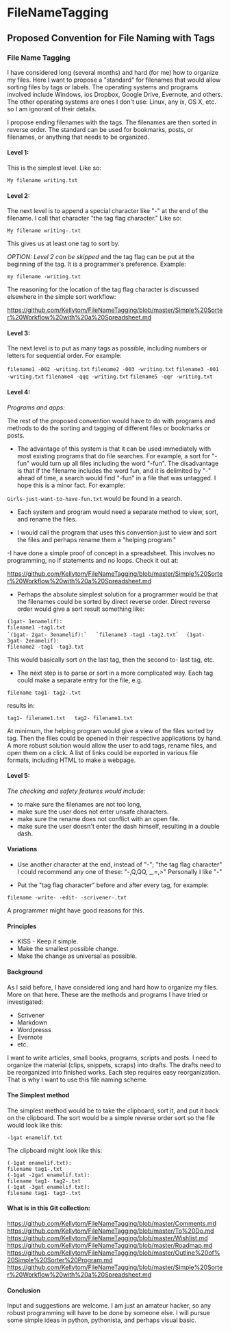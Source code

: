 FileNameTagging
===============


## Proposed Convention for File Naming with Tags
### File Name Tagging

I have considered long (several months) and hard (for me) how to organize my files. Here I want to propose a "standard" for filenames that would allow sorting files by tags or labels. The operating systems and programs involved include Windows, ios Dropbox, Google Drive, Evernote, and others. The other operating systems are ones I don't use: Linux, any ix, OS X, etc. so I am ignorant of their details.

I propose ending filenames with the tags. The filenames are then sorted in reverse order. The standard can be used for bookmarks, posts, or filenames, or anything that needs to be organized.

#### Level 1:

This is the simplest level. Like so:

`My filename writing.txt`

#### Level 2:

The next level is to append a special character like "-" at the end of the filename. I call that character "the tag flag character." Like so:

`My filename writing-.txt`

This gives us at least one tag to sort by.

*OPTION: Level 2 can be skipped* and the tag flag can be put at the beginning of the tag. It is a programmer's preference. Example:

`my filename -writing.txt`

The reasoning for the location of the tag flag character is discussed elsewhere in the simple sort workflow:

https://github.com/Kellytom/FileNameTagging/blob/master/Simple%20Sorter%20Workflow%20with%20a%20Spreadsheet.md


#### Level 3:

The next level is to put as many tags as possible, including numbers or letters for sequential order. For example:

`filename1 -002 -writing.txt`
`filename2 -003 -writing.txt`
`filename3 -001 -writing.txt`
`filename4 -qqq -writing.txt`
`filename5 -qqr -writing.txt`

#### Level 4:

*Programs and apps:*

The rest of the proposed convention would have to do with programs and methods to do the sorting and tagging of different files or bookmarks or posts. 

- The advantage of this system is that it can be used immediately with most existing programs that do file searches. For example, a sort for "-fun" would turn up all files including the word "-fun". The disadvantage is that if the filename includes the word fun, and it is delimited by "-" ahead of time, a search would find "-fun" in a file that was untagged. I hope this is a minor fact. For example:

`Girls-just-want-to-have-fun.txt` would be found in a search.


- Each system and program would need a separate method to view, sort, and rename the files.

- I would call the program that uses this convention just to view and sort the files and perhaps rename them a "helping program."

-I have done a simple proof of concept in a spreadsheet. This involves no programming, no if statements and no loops. Check it out at:

https://github.com/Kellytom/FileNameTagging/blob/master/Simple%20Sorter%20Workflow%20with%20a%20Spreadsheet.md

- Perhaps the absolute simplest solution for a programmer would be that the filenames could be sorted by direct reverse order. Direct reverse order would give a sort result something like:

`(1gat- 1enamelif):`  
`filename1 -tag1.txt`    
``
`(1gat- 2gat- 3enamelif):`  
`filename3 -tag1 -tag2.txt`  
``
`(1gat- 3gat- 2enamelif):`  
`filename2 -tag1 -tag3.txt`

This would basically sort on the last tag, then the second to- last tag, etc.

- The next step is to parse or sort in a more complicated way. Each tag could make a separate entry for the file, e.g.

`filename tag1- tag2-.txt`

results in:

`tag1- filename1.txt  
tag2- filename1.txt`

At minimum, the helping program would give a view of the files sorted by tag. Then the files could be opened in their respective applications by hand. A more robust solution would allow the user to add tags, rename files, and open them on a click. A list of links could be exported in various file formats, including HTML to make a webpage.

#### Level 5:

*The checking and safety features would include:* 

- to make sure the filenames are not too long,
- make sure the user does not enter unsafe characters.
- make sure the rename does not conflict with an open file.
- make sure the user doesn't enter the dash himself, resulting in a double dash.

#### Variations

- Use another character at the end, instead of "-"; "the tag flag character" I could recommend any one of these: "-,Q,QQ, _,=,>" Personally I like "-"

- Put the "tag flag character" before and after every tag, for example:

`filename -write- -edit- -scrivener-.txt`

A programmer might have good reasons for this.

#### Principles

- KISS - Keep it simple. 
- Make the smallest possible change.
- Make the change as  universal as possible.

#### Background

As I said before, I have considered long  and hard how to organize my files. More on that here. These are the methods and programs I have tried or investigated:

- Scrivener
- Markdown
- Wordpresss
- Evernote
- etc.

I want to write articles, small books, programs, scripts and posts. I need to organize the material (clips, snippets, scraps) into drafts. The drafts need to be reorganized into finished works. Each step requires easy reorganization. That is why I want to use this file naming scheme.

#### The Simplest method

The simplest method would be to take the clipboard, sort it, and put it back on the clipboard. The sort would be a simple reverse order sort so the file would look like this:

`-1gat enamelif.txt` 

The clipboard might look like this:

`(-1gat enamelif.txt):`  
`filename tag1-.txt`    
`(-1gat -2gat enamelif.txt):`  
`filename tag1- tag2-.txt`  
`(-1gat -3gat enamelif.txt):`  
`filename tag1- tag3-.txt`

#### What is in this Git collection:

https://github.com/Kellytom/FileNameTagging/blob/master/Comments.md
https://github.com/Kellytom/FileNameTagging/blob/master/To%20Do.md
https://github.com/Kellytom/FileNameTagging/blob/master/Wishlist.md
https://github.com/Kellytom/FileNameTagging/blob/master/Roadmap.md
https://github.com/Kellytom/FileNameTagging/blob/master/Outline%20of%20Simple%20Sorter%20Program.md
https://github.com/Kellytom/FileNameTagging/blob/master/Simple%20Sorter%20Workflow%20with%20a%20Spreadsheet.md
#### Conclusion

Input and suggestions are welcome. I am just an amateur hacker, so any robust programming will have to be done by someone else. I will pursue some simple ideas in python, pythonista, and perhaps visual basic.
